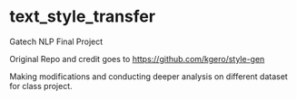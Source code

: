 # text_style_transfer
Gatech NLP Final Project

Original Repo and credit goes to https://github.com/kgero/style-gen

Making modifications and conducting deeper analysis on different dataset for class project.
